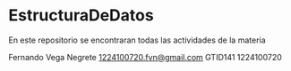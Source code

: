 # EstructuraDeDatos
En este repositorio se encontraran todas las actividades de la materia

Fernando Vega Negrete 1224100720.fvn@gmail.com
GTID141 1224100720